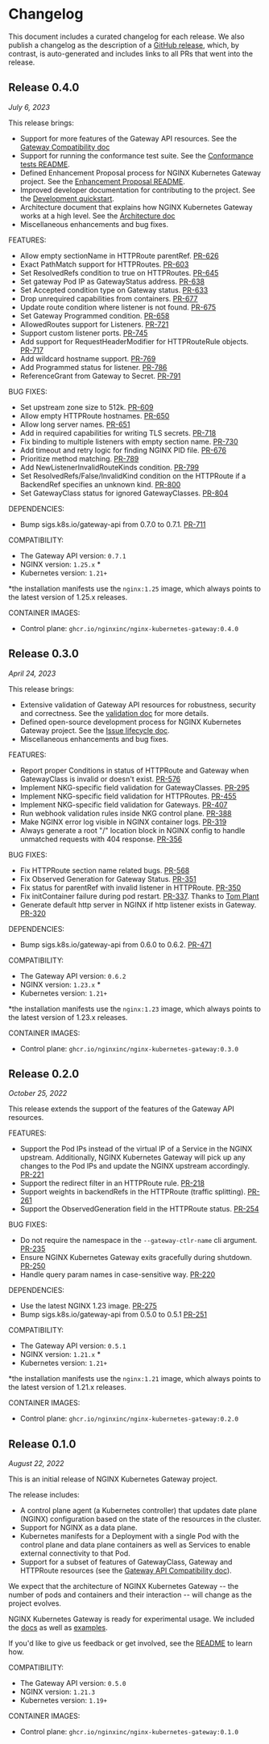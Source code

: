 # Changelog

This document includes a curated changelog for each release. We also publish a changelog as the description of a [GitHub release](https://github.com/nginxinc/nginx-kubernetes-gateway/releases), which, by contrast, is auto-generated and includes links to all PRs that went into the release.

## Release 0.4.0

*July 6, 2023*

This release brings:
- Support for more features of the Gateway API resources. See the [Gateway Compatibility doc](https://github.com/nginxinc/nginx-kubernetes-gateway/blob/v0.4.0/docs/gateway-api-compatibility.md)
- Support for running the conformance test suite. See the [Conformance tests README](https://github.com/nginxinc/nginx-kubernetes-gateway/blob/v0.4.0/conformance/README.md).
- Defined Enhancement Proposal process for NGINX Kubernetes Gateway project. See the [Enhancement Proposal README](https://github.com/nginxinc/nginx-kubernetes-gateway/blob/v0.4.0/docs/proposals/README.md).
- Improved developer documentation for contributing to the project. See the [Development quickstart](https://github.com/nginxinc/nginx-kubernetes-gateway/blob/v0.4.0/docs/developer/quickstart.md).
- Architecture document that explains how NGINX Kubernetes Gateway works at a high level. See the [Architecture doc](https://github.com/nginxinc/nginx-kubernetes-gateway/blob/v0.4.0/docs/architecture.md)
- Miscellaneous enhancements and bug fixes.

FEATURES:
* Allow empty sectionName in HTTPRoute parentRef. [PR-626](https://github.com/nginxinc/nginx-kubernetes-gateway/pull/626)
* Exact PathMatch support for HTTPRoutes. [PR-603](https://github.com/nginxinc/nginx-kubernetes-gateway/pull/603)
* Set ResolvedRefs condition to true on HTTPRoutes. [PR-645](https://github.com/nginxinc/nginx-kubernetes-gateway/pull/645)
* Set gateway Pod IP as GatewayStatus address. [PR-638](https://github.com/nginxinc/nginx-kubernetes-gateway/pull/638)
* Set Accepted condition type on Gateway status. [PR-633](https://github.com/nginxinc/nginx-kubernetes-gateway/pull/633)
* Drop unrequired capabilities from containers. [PR-677](https://github.com/nginxinc/nginx-kubernetes-gateway/pull/677)
* Update route condition where listener is not found. [PR-675](https://github.com/nginxinc/nginx-kubernetes-gateway/pull/675)
* Set Gateway Programmed condition. [PR-658](https://github.com/nginxinc/nginx-kubernetes-gateway/pull/658)
* AllowedRoutes support for Listeners. [PR-721](https://github.com/nginxinc/nginx-kubernetes-gateway/pull/721)
* Support custom listener ports. [PR-745](https://github.com/nginxinc/nginx-kubernetes-gateway/pull/745)
* Add support for RequestHeaderModifier for HTTPRouteRule objects. [PR-717](https://github.com/nginxinc/nginx-kubernetes-gateway/pull/717)
* Add wildcard hostname support. [PR-769](https://github.com/nginxinc/nginx-kubernetes-gateway/pull/769)
* Add Programmed status for listener. [PR-786](https://github.com/nginxinc/nginx-kubernetes-gateway/pull/786)
* ReferenceGrant from Gateway to Secret. [PR-791](https://github.com/nginxinc/nginx-kubernetes-gateway/pull/791)

BUG FIXES:
* Set upstream zone size to 512k. [PR-609](https://github.com/nginxinc/nginx-kubernetes-gateway/pull/609)
* Allow empty HTTPRoute hostnames. [PR-650](https://github.com/nginxinc/nginx-kubernetes-gateway/pull/650)
* Allow long server names. [PR-651](https://github.com/nginxinc/nginx-kubernetes-gateway/pull/651)
* Add in required capabilities for writing TLS secrets. [PR-718](https://github.com/nginxinc/nginx-kubernetes-gateway/pull/718)
* Fix binding to multiple listeners with empty section name. [PR-730](https://github.com/nginxinc/nginx-kubernetes-gateway/pull/730)
* Add timeout and retry logic for finding NGINX PID file. [PR-676](https://github.com/nginxinc/nginx-kubernetes-gateway/pull/676)
* Prioritize method matching. [PR-789](https://github.com/nginxinc/nginx-kubernetes-gateway/pull/789)
* Add NewListenerInvalidRouteKinds condition. [PR-799](https://github.com/nginxinc/nginx-kubernetes-gateway/pull/799)
* Set ResolvedRefs/False/InvalidKind condition on the HTTPRoute if a BackendRef specifies an unknown kind. [PR-800](https://github.com/nginxinc/nginx-kubernetes-gateway/pull/800)
* Set GatewayClass status for ignored GatewayClasses. [PR-804](https://github.com/nginxinc/nginx-kubernetes-gateway/pull/804)

DEPENDENCIES:
* Bump sigs.k8s.io/gateway-api from 0.7.0 to 0.7.1. [PR-711](https://github.com/nginxinc/nginx-kubernetes-gateway/pull/711)

COMPATIBILITY:
- The Gateway API version: `0.7.1`
- NGINX version: `1.25.x` *
- Kubernetes version: `1.21+`

\*the installation manifests use the `nginx:1.25` image, which always points to the latest version of 1.25.x releases.

CONTAINER IMAGES:
- Control plane: `ghcr.io/nginxinc/nginx-kubernetes-gateway:0.4.0`

## Release 0.3.0

*April 24, 2023*

This release brings:
- Extensive validation of Gateway API resources for robustness, security and correctness. See the [validation doc](https://github.com/nginxinc/nginx-kubernetes-gateway/blob/v0.3.0/docs/resource-validation.md)
for more details.
- Defined open-source development process for NGINX Kubernetes Gateway project. See the [Issue lifecycle doc](https://github.com/nginxinc/nginx-kubernetes-gateway/blob/v0.3.0/ISSUE_LIFECYCLE.md).
- Miscellaneous enhancements and bug fixes.

FEATURES:
* Report proper Conditions in status of HTTPRoute and Gateway when GatewayClass is invalid or doesn't exist. [PR-576](https://github.com/nginxinc/nginx-kubernetes-gateway/pull/576)
* Implement NKG-specific field validation for GatewayClasses. [PR-295](https://github.com/nginxinc/nginx-kubernetes-gateway/pull/495)
* Implement NKG-specific field validation for HTTPRoutes. [PR-455](https://github.com/nginxinc/nginx-kubernetes-gateway/pull/455)
* Implement NKG-specific field validation for Gateways. [PR-407](https://github.com/nginxinc/nginx-kubernetes-gateway/pull/407)
* Run webhook validation rules inside NKG control plane. [PR-388](https://github.com/nginxinc/nginx-kubernetes-gateway/pull/388)
* Make NGINX error log visible in NGINX container logs. [PR-319](https://github.com/nginxinc/nginx-kubernetes-gateway/pull/319)
* Always generate a root "/" location block in NGINX config to handle unmatched requests with 404 response. [PR-356](https://github.com/nginxinc/nginx-kubernetes-gateway/pull/356)

BUG FIXES:
* Fix HTTPRoute section name related bugs. [PR-568](https://github.com/nginxinc/nginx-kubernetes-gateway/pull/568)
* Fix Observed Generation for Gateway Status. [PR-351](https://github.com/nginxinc/nginx-kubernetes-gateway/pull/351)
* Fix status for parentRef with invalid listener in HTTPRoute. [PR-350](https://github.com/nginxinc/nginx-kubernetes-gateway/pull/350)
* Fix initContainer failure during pod restart. [PR-337](https://github.com/nginxinc/nginx-kubernetes-gateway/pull/337). Thanks to [Tom Plant](https://github.com/pl4nty)
* Generate default http server in NGINX if http listener exists in Gateway. [PR-320](https://github.com/nginxinc/nginx-kubernetes-gateway/pull/320)

DEPENDENCIES:
* Bump sigs.k8s.io/gateway-api from 0.6.0 to 0.6.2. [PR-471](https://github.com/nginxinc/nginx-kubernetes-gateway/pull/471)

COMPATIBILITY:
- The Gateway API version: `0.6.2`
- NGINX version: `1.23.x` *
- Kubernetes version: `1.21+`

\*the installation manifests use the `nginx:1.23` image, which always points to the latest version of 1.23.x releases.

CONTAINER IMAGES:
- Control plane: `ghcr.io/nginxinc/nginx-kubernetes-gateway:0.3.0`

## Release 0.2.0

*October 25, 2022*

This release extends the support of the features of the Gateway API resources.

FEATURES:
* Support the Pod IPs instead of the virtual IP of a Service in the NGINX upstream. Additionally, NGINX Kubernetes Gateway will pick up any changes to the Pod IPs and update the NGINX upstream accordingly. [PR-221](https://github.com/nginxinc/nginx-kubernetes-gateway/pull/221)
* Support the redirect filter in an HTTPRoute rule. [PR-218](https://github.com/nginxinc/nginx-kubernetes-gateway/pull/218)
* Support weights in backendRefs in the HTTPRoute (traffic splitting). [PR-261](https://github.com/nginxinc/nginx-kubernetes-gateway/pull/261)
* Support the ObservedGeneration field in the HTTPRoute status. [PR-254](https://github.com/nginxinc/nginx-kubernetes-gateway/pull/254)

BUG FIXES:
* Do not require the namespace in the `--gateway-ctlr-name` cli argument. [PR-235](https://github.com/nginxinc/nginx-kubernetes-gateway/pull/235)
* Ensure NGINX Kubernetes Gateway exits gracefully during shutdown. [PR-250](https://github.com/nginxinc/nginx-kubernetes-gateway/pull/250)
* Handle query param names in case-sensitive way. [PR-220](https://github.com/nginxinc/nginx-kubernetes-gateway/pull/220)

DEPENDENCIES:
* Use the latest NGINX 1.23 image. [PR-275](https://github.com/nginxinc/nginx-kubernetes-gateway/pull/275)
* Bump sigs.k8s.io/gateway-api from 0.5.0 to 0.5.1 [PR-251](https://github.com/nginxinc/nginx-kubernetes-gateway/pull/251)


COMPATIBILITY:
- The Gateway API version: `0.5.1`
- NGINX version: `1.21.x` * 
- Kubernetes version: `1.21+`

\*the installation manifests use the `nginx:1.21` image, which always points to the latest version of 1.21.x releases.

CONTAINER IMAGES:
- Control plane: `ghcr.io/nginxinc/nginx-kubernetes-gateway:0.2.0`

## Release 0.1.0

*August 22, 2022*

This is an initial release of NGINX Kubernetes Gateway project.

The release includes:
- A control plane agent (a Kubernetes controller) that updates date plane (NGINX) configuration based on the state of the resources in the cluster.
- Support for NGINX as a data plane.
- Kubernetes manifests for a Deployment with a single Pod with the control plane and data plane containers as well as Services to enable external connectivity to that Pod.
- Support for a subset of features of GatewayClass, Gateway and HTTPRoute resources (see the [Gateway API Compatibility doc](https://github.com/nginxinc/nginx-kubernetes-gateway/blob/v0.1.0/README.md)).

We expect that the architecture of NGINX Kubernetes Gateway -- the number of pods and containers and their interaction -- will change as the project evolves.

NGINX Kubernetes Gateway is ready for experimental usage. We included the [docs](https://github.com/nginxinc/nginx-kubernetes-gateway/tree/v0.1.0/docs) as well as [examples](https://github.com/nginxinc/nginx-kubernetes-gateway/tree/v0.1.0/examples).

If you'd like to give us feedback or get involved, see the [README](https://github.com/nginxinc/nginx-kubernetes-gateway) to learn how.

COMPATIBILITY:
- The Gateway API version: `0.5.0`
- NGINX version: `1.21.3` 
- Kubernetes version: `1.19+`

CONTAINER IMAGES:
- Control plane: `ghcr.io/nginxinc/nginx-kubernetes-gateway:0.1.0`
